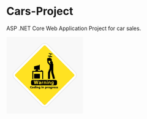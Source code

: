 # Cars-Project
ASP .NET Core Web Application Project for car sales.

<img alt="Iimage" width = "200px" src="work.jpg"/>
